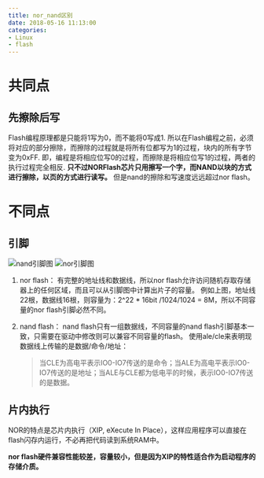 ```yaml
---
title: nor_nand区别
date: 2018-05-16 11:13:00
categories:
- Linux
- flash
---
```

# 共同点
## 先擦除后写
Flash编程原理都是只能将1写为0，而不能将0写成1.
所以在Flash编程之前，必须将对应的部分擦除，而擦除的过程就是将所有位都写为1的过程，块内的所有字节变为0xFF.
即，编程是将相应位写0的过程，而擦除是将相应位写1的过程，两者的执行过程完全相反.
**只不过NORFlash芯片只用擦写一个字，而NAND以块的方式进行擦除，以页的方式进行读写。**
但是nand的擦除和写速度远远超过nor flash。
<!--more-->
# 不同点
## 引脚
![nand引脚图](nand_flash.png)
![nor引脚图](nor_flash.png)
1. nor flash：
	有完整的地址线和数据线，所以nor flash允许访问随机存取存储器上的任何区域，而且可以从引脚图中计算出片子的容量。
	例如上图，地址线22根，数据线16根，则容量为：2^22 * 16bit /1024/1024 = 8M，所以不同容量的nor flash引脚必然不同。

2. nand flash：
	nand flash只有一组数据线，不同容量的nand flash引脚基本一致，只需要在驱动中修改则可以兼容不同容量的flash。
	使用ale/cle来表明现数据线上传输的是数据/命令/地址：
	> 当CLE为高电平表示IO0-IO7传送的是命令；当ALE为高电平表示IO0-IO7传送的是地址；当ALE与CLE都为低电平的时候，表示IO0-IO7传送的是数据。

## 片内执行
NOR的特点是芯片内执行（XIP, eXecute In Place），这样应用程序可以直接在flash闪存内运行，不必再把代码读到系统RAM中。

**nor flash硬件兼容性能较差，容量较小，但是因为XIP的特性适合作为启动程序的存储介质。**
